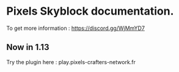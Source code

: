 # Pixels Skyblock documentation.

To get more information : https://discord.gg/WjMmYD7

## Now in 1.13

Try the plugin here : play.pixels-crafters-network.fr
